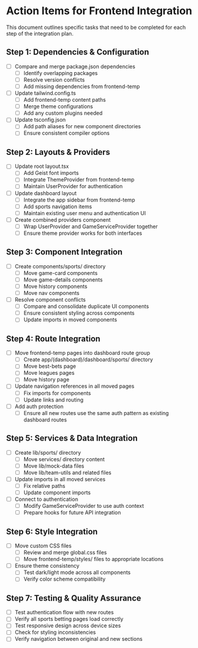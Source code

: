 # Action Items for Frontend Integration

This document outlines specific tasks that need to be completed for each step of the integration plan.

## Step 1: Dependencies & Configuration

- [ ] Compare and merge package.json dependencies
  - [ ] Identify overlapping packages
  - [ ] Resolve version conflicts
  - [ ] Add missing dependencies from frontend-temp

- [ ] Update tailwind.config.ts
  - [ ] Add frontend-temp content paths
  - [ ] Merge theme configurations
  - [ ] Add any custom plugins needed

- [ ] Update tsconfig.json
  - [ ] Add path aliases for new component directories
  - [ ] Ensure consistent compiler options

## Step 2: Layouts & Providers

- [ ] Update root layout.tsx
  - [ ] Add Geist font imports
  - [ ] Integrate ThemeProvider from frontend-temp
  - [ ] Maintain UserProvider for authentication

- [ ] Update dashboard layout
  - [ ] Integrate the app sidebar from frontend-temp
  - [ ] Add sports navigation items
  - [ ] Maintain existing user menu and authentication UI

- [ ] Create combined providers component
  - [ ] Wrap UserProvider and GameServiceProvider together
  - [ ] Ensure theme provider works for both interfaces

## Step 3: Component Integration

- [ ] Create components/sports/ directory
  - [ ] Move game-card components
  - [ ] Move game-details components
  - [ ] Move history components
  - [ ] Move nav components

- [ ] Resolve component conflicts
  - [ ] Compare and consolidate duplicate UI components
  - [ ] Ensure consistent styling across components
  - [ ] Update imports in moved components

## Step 4: Route Integration

- [ ] Move frontend-temp pages into dashboard route group
  - [ ] Create app/(dashboard)/dashboard/sports/ directory
  - [ ] Move best-bets page
  - [ ] Move leagues pages
  - [ ] Move history page

- [ ] Update navigation references in all moved pages
  - [ ] Fix imports for components
  - [ ] Update links and routing

- [ ] Add auth protection
  - [ ] Ensure all new routes use the same auth pattern as existing dashboard routes

## Step 5: Services & Data Integration

- [ ] Create lib/sports/ directory
  - [ ] Move services/ directory content
  - [ ] Move lib/mock-data files
  - [ ] Move lib/team-utils and related files

- [ ] Update imports in all moved services
  - [ ] Fix relative paths
  - [ ] Update component imports

- [ ] Connect to authentication
  - [ ] Modify GameServiceProvider to use auth context
  - [ ] Prepare hooks for future API integration

## Step 6: Style Integration

- [ ] Move custom CSS files
  - [ ] Review and merge global.css files
  - [ ] Move frontend-temp/styles/ files to appropriate locations

- [ ] Ensure theme consistency
  - [ ] Test dark/light mode across all components
  - [ ] Verify color scheme compatibility

## Step 7: Testing & Quality Assurance

- [ ] Test authentication flow with new routes
- [ ] Verify all sports betting pages load correctly
- [ ] Test responsive design across device sizes
- [ ] Check for styling inconsistencies
- [ ] Verify navigation between original and new sections
